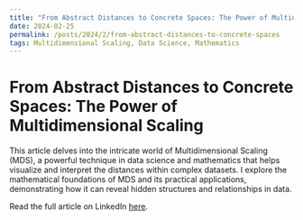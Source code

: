```yaml
---
title: "From Abstract Distances to Concrete Spaces: The Power of Multidimensional Scaling"
date: 2024-02-25
permalink: /posts/2024/2/from-abstract-distances-to-concrete-spaces
tags: Multidimensional Scaling, Data Science, Mathematics
---
```


# From Abstract Distances to Concrete Spaces: The Power of Multidimensional Scaling

This article delves into the intricate world of Multidimensional Scaling (MDS), a powerful technique in data science and mathematics that helps visualize and interpret the distances within complex datasets. I explore the mathematical foundations of MDS and its practical applications, demonstrating how it can reveal hidden structures and relationships in data.

Read the full article on LinkedIn [here](https://www.linkedin.com/pulse/from-abstract-distances-concrete-spaces-power-scaling-shubham-thorat-vozac/?trackingId=Y%2BWFHyeaPuqKfRqc%2BaoVWg%3D%3D).
